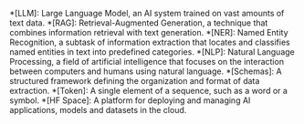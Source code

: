 
*[LLM]: Large Language Model, an AI system trained on vast amounts of text data.
*[RAG]: Retrieval-Augmented Generation, a technique that combines information retrieval with text generation.
*[NER]: Named Entity Recognition, a subtask of information extraction that locates and classifies named entities in text into predefined categories.
*[NLP]: Natural Language Processing, a field of artificial intelligence that focuses on the interaction between computers and humans using natural language.
*[Schemas]: A structured framework defining the organization and format of data extraction.
*[Token]: A single element of a sequence, such as a word or a symbol.
*[HF Space]: A platform for deploying and managing AI applications, models and datasets in the cloud.

